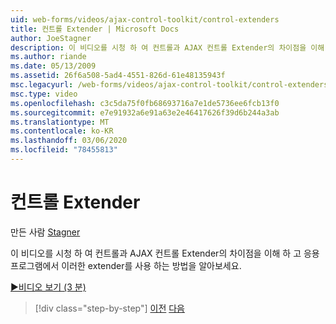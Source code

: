 ```yaml
---
uid: web-forms/videos/ajax-control-toolkit/control-extenders
title: 컨트롤 Extender | Microsoft Docs
author: JoeStagner
description: 이 비디오를 시청 하 여 컨트롤과 AJAX 컨트롤 Extender의 차이점을 이해 하 고 응용 프로그램에서 이러한 extender를 사용 하는 방법을 알아보세요.
ms.author: riande
ms.date: 05/13/2009
ms.assetid: 26f6a508-5ad4-4551-826d-61e48135943f
msc.legacyurl: /web-forms/videos/ajax-control-toolkit/control-extenders
msc.type: video
ms.openlocfilehash: c3c5da75f0fb68693716a7e1de5736ee6fcb13f0
ms.sourcegitcommit: e7e91932a6e91a63e2e46417626f39d6b244a3ab
ms.translationtype: MT
ms.contentlocale: ko-KR
ms.lasthandoff: 03/06/2020
ms.locfileid: "78455813"
---
```

# <a name="control-extenders"></a>컨트롤 Extender

만든 사람 [Stagner](https://github.com/JoeStagner)

이 비디오를 시청 하 여 컨트롤과 AJAX 컨트롤 Extender의 차이점을 이해 하 고 응용 프로그램에서 이러한 extender를 사용 하는 방법을 알아보세요.

[&#9654;비디오 보기 (3 분)](https://channel9.msdn.com/Blogs/ASP-NET-Site-Videos/control-extenders)

> [!div class="step-by-step"]
> [이전](utilize-the-ajax-rating-control-in-the-aspnet-toolkit.md)
> [다음](color-picker.md)
